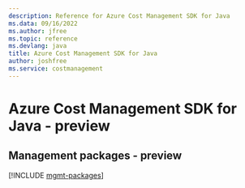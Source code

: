 ```yaml
---
description: Reference for Azure Cost Management SDK for Java
ms.data: 09/16/2022
ms.author: jfree
ms.topic: reference
ms.devlang: java
title: Azure Cost Management SDK for Java
author: joshfree
ms.service: costmanagement
---
```

# Azure Cost Management SDK for Java - preview

## Management packages - preview
[!INCLUDE [mgmt-packages](cost-management-mgmt-index.md)]